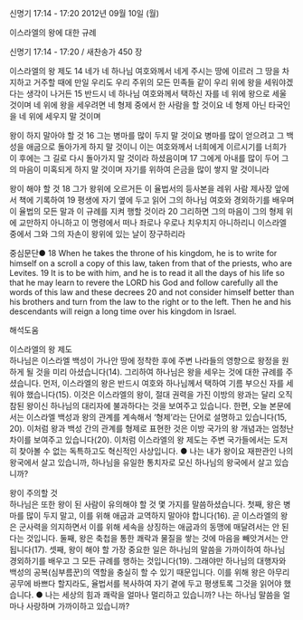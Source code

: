 신명기 17:14 - 17:20 
2012년 09월 10일 (월)

이스라엘의 왕에 대한 규례



신명기 17:14 - 17:20 / 새찬송가 450 장


이스라엘의 왕 제도 
14 네가 네 하나님 여호와께서 네게 주시는 땅에 이르러 그 땅을 차지하고 거주할 때에 만일 우리도 우리 주위의 모든 민족들 같이 우리 위에 왕을 세워야겠다는 생각이 나거든 15 반드시 네 하나님 여호와께서 택하신 자를 네 위에 왕으로 세울 것이며 네 위에 왕을 세우려면 네 형제 중에서 한 사람을 할 것이요 네 형제 아닌 타국인을 네 위에 세우지 말 것이며

왕이 하지 말아야 할 것 
16 그는 병마를 많이 두지 말 것이요 병마를 많이 얻으려고 그 백성을 애굽으로 돌아가게 하지 말 것이니 이는 여호와께서 너희에게 이르시기를 너희가 이 후에는 그 길로 다시 돌아가지 말 것이라 하셨음이며 17 그에게 아내를 많이 두어 그의 마음이 미혹되게 하지 말 것이며 자기를 위하여 은금을 많이 쌓지 말 것이니라

왕이 해야 할 것
18 그가 왕위에 오르거든 이 율법서의 등사본을 레위 사람 제사장 앞에서 책에 기록하여 19 평생에 자기 옆에 두고 읽어 그의 하나님 여호와 경외하기를 배우며 이 율법의 모든 말과 이 규례를 지켜 행할 것이라 20 그리하면 그의 마음이 그의 형제 위에 교만하지 아니하고 이 명령에서 떠나 좌로나 우로나 치우치지 아니하리니 이스라엘 중에서 그와 그의 자손이 왕위에 있는 날이 장구하리라

중심문단● 18 When he takes the throne of his kingdom, he is to write for himself on a scroll a copy of this law, taken from that of the priests, who are Levites. 19 It is to be with him, and he is to read it all the days of his life so that he may learn to revere the LORD his God and follow carefully all the words of this law and these decrees 20 and not consider himself better than his brothers and turn from the law to the right or to the left. Then he and his descendants will reign a long time over his kingdom in Israel.

해석도움





이스라엘의 왕 제도  
하나님은 이스라엘 백성이 가나안 땅에 정착한 후에 주변 나라들의 영향으로 왕정을 원하게 될 것을 미리 아셨습니다(14). 그리하여 하나님은 왕을 세우는 것에 대한 규례를 주셨습니다. 먼저, 이스라엘의 왕은 반드시 여호와 하나님께서 택하여 기름 부으신 자를 세워야 했습니다(15). 이것은 이스라엘의 왕이, 절대 권력을 가진 이방의 왕과는 달리 오직 참된 왕이신 하나님의 대리자에 불과하다는 것을 보여주고 있습니다. 한편, 오늘 본문에서는 이스라엘 백성과 왕의 관계를 계속해서 ‘형제’라는 단어로 설명하고 있습니다(15, 20). 이처럼 왕과 백성 간의 관계를 형제로 표현한 것은 이방 국가의 왕 개념과는 엄청난 차이를 보여주고 있습니다(20). 이처럼 이스라엘의 왕 제도는 주변 국가들에서는 도저히 찾아볼 수 없는 독특하고도 혁신적인 사상입니다.
● 나는 내가 왕이요 재판관인 나의 왕국에서 살고 있습니까, 하나님을 유일한 통치자로 모신 하나님의 왕국에서 살고 있습니까?


왕이 주의할 것  
하나님은 또한 왕이 된 사람이 유의해야 할 것 몇 가지를 말씀하셨습니다. 첫째, 왕은 병마를 많이 두지 말고, 이를 위해 애굽과 교역하지 말아야 합니다(16). 곧 이스라엘의 왕은 군사력을 의지하면서 이를 위해 세속을 상징하는 애굽과의 동맹에 매달려서는 안 된다는 것입니다. 둘째, 왕은 축첩을 통한 쾌락과 물질을 쌓는 것에 마음을 빼앗겨서는 안 됩니다(17). 셋째, 왕이 해야 할 가장 중요한 일은 하나님의 말씀을 가까이하여 하나님 경외하기를 배우고 그 모든 규례를 행하는 것입니다(19). 그래야만 하나님의 대행자와 백성의 공복(심부름꾼)의 역할을 충실히 할 수 있기 때문입니다. 이를 위해 왕은 아무리 공무에 바쁘다 할지라도, 율법서를 복사하여 자기 곁에 두고 평생토록 그것을 읽어야 했습니다.
● 나는 세상의 힘과 쾌락을 얼마나 멀리하고 있습니까? 나는 하나님 말씀을 얼마나 사랑하며 가까이하고 있습니까?